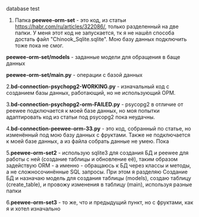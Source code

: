 database test
1. Папка **peewee-orm-set** - это код, из статьи https://habr.com/ru/articles/322086/, только разделенный
на две папки. У меня этот код не запускается, тк я не нашёл способа достать файл "Chinook_Sqlite.sqlite".
Мою базу данных подключить тоже пока не смог.

**peewee-orm-set/models** - заданные модели для обращения в баще данных

**peewee-orm-set/main.py** - операции с базой данных

2.**bd-connection-psychopg2-WORKING.py** - изначальный код с созданием базы данных, работающий, но не использующий ОРМ.

3.**bd-connection-psychopg2-orm-FAILED.py** - psycopg2 в отличие от peewee подключается к моей базе данных,
но моя попытки адаптировать код из статьи под psycopg2 пока неудачны.

4.**bd-connection-peewee-orm-33.py** - это код, собранный по статье, но изменённый под мою базу данных с фруктами.
Также не подключается к моей базе данных, а из файла собрать данные не умею. Пока

5.**peewee-orm-set2** - использую sqlite3 для создания БД и peewee для работы с ней
(создание таблицы и обновление её), таким образом задействую ORM - а именно - 
обращаюсь к БД через классы и методы, а не сложносочинённые SQL запросы.
При этом я разделяю Создание БД и назначаю модель для создания таблицы (models), создаю таблицу (create_table), 
и провожу изменения в таблицу (main), используя разные папки

6.**peewee-orm-set3** - то же, что и предыдущий пункт, но с фруктами, как я и хотел изначально
